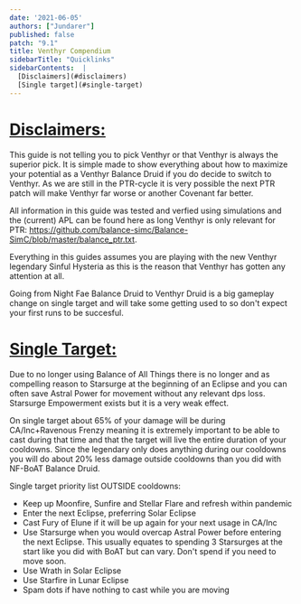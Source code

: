 ```yaml
---
date: '2021-06-05'
authors: ["Jundarer"]
published: false
patch: "9.1"
title: Venthyr Compendium
sidebarTitle: "Quicklinks"
sidebarContents:  |
  [Disclaimers](#disclaimers)
  [Single target](#single-target)
---
```


<div id="disclaimers">

# [Disclaimers:](#disclaimers)

This guide is not telling you to pick Venthyr or that Venthyr is always the superior pick. It is simple made to show everything about how to maximize your potential as a Venthyr Balance Druid if you do decide to switch to Venthyr.
As we are still in the PTR-cycle it is very possible the next PTR patch will make Venthyr far worse or another Covenant far better.

All information in this guide was tested and verfied using simulations and the (current) APL can be found here as long Venthyr is only relevant for PTR: https://github.com/balance-simc/Balance-SimC/blob/master/balance_ptr.txt.

Everything in this guides assumes you are playing with the new Venthyr legendary Sinful Hysteria as this is the reason that Venthyr has gotten any attention at all.

Going from Night Fae Balance Druid to Venthyr Druid is a big gameplay change on single target and will take some getting used to so don't expect your first runs to be succesful.
</div>

<div id="single-target">

# [Single Target:](#single-target)

Due to no longer using Balance of All Things there is no longer and as compelling reason to Starsurge at the beginning of an Eclipse and you can often save Astral Power for movement without any relevant dps loss. Starsurge Empowerment exists but it is a very weak effect.

On single target about 65% of your damage will be during CA/Inc+Ravenous Frenzy meaning it is extremely important to be able to cast during that time and that the target will live the entire duration of your cooldowns. Since the legendary only does anything during our cooldowns you will do about 20% less damage outside cooldowns than you did with NF-BoAT Balance Druid.

Single target priority list OUTSIDE cooldowns:
 
- Keep up Moonfire, Sunfire and Stellar Flare and refresh within pandemic
- Enter the next Eclipse, preferring Solar Eclipse
- Cast Fury of Elune if it will be up again for your next usage in CA/Inc
- Use Starsurge when you would overcap Astral Power before entering the next Eclipse. This usually equates to spending 3 Starsurges at the start like you did with BoAT but can vary. Don't spend if you need to move soon.
- Use Wrath in Solar Eclipse
- Use Starfire in Lunar Eclipse
- Spam dots if have nothing to cast while you are moving

